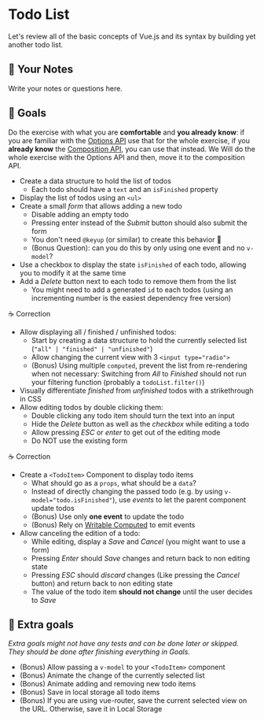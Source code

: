 # Todo List

Let's review all of the basic concepts of Vue.js and its syntax by building yet another todo list.

## 📝 Your Notes

Write your notes or questions here.

## 🎯 Goals

Do the exercise with what you are **comfortable** and **you already know**: if you are familiar with the [Options API](https://staging.vuejs.org/guide/introduction.html#options-api) use that for the whole exercise, if you **already know** the [Composition API](https://staging.vuejs.org/guide/introduction.html#composition-api), you can use that instead. We Will do the whole exercise with the Options API and then, move it to the composition API.

- Create a data structure to hold the list of todos
  - Each todo should have a `text` and an `isFinished` property
- Display the list of todos using an `<ul>`
- Create a small _form_ that allows adding a new todo
  - Disable adding an empty todo
  - Pressing enter instead of the _Submit_ button should also submit the form
  - You don't need `@keyup` (or similar) to create this behavior 👀
  - (Bonus Question): can you do this by only using one event and no `v-model`?
- Use a checkbox to display the state `isFinished` of each todo, allowing you to modify it at the same time
- Add a _Delete_ button next to each todo to remove them from the list
  - You might need to add a generated `id` to each todos (using an incrementing number is the easiest dependency free version)

☕️ Correction

- Allow displaying all / finished / unfinished todos:
  - Start by creating a data structure to hold the currently selected list (`"all" | "finished" | "unfinished"`)
  - Allow changing the current view with 3 `<input type="radio">`
  - (Bonus) Using multiple `computed`, prevent the list from re-rendering when not necessary: Switching from _All_ to _Finished_ should not run your filtering function (probably a `todoList.filter()`)
- Visually differentiate _finished_ from _unfinished_ todos with a strikethrough in CSS
- Allow editing todos by double clicking them:
  - Double clicking any todo item should turn the text into an input
  - Hide the _Delete_ button as well as the _checkbox_ while editing a todo
  - Allow pressing _ESC_ or _enter_ to get out of the editing mode
  - Do NOT use the existing form

☕️ Correction

- Create a `<TodoItem>` Component to display todo items
  - What should go as a `props`, what should be a `data`?
  - Instead of directly changing the passed todo (e.g. by using `v-model="todo.isFinished"`), use _events_ to let the parent component update todos
  - (Bonus) Use only **one event** to update the todo
  - (Bonus) Rely on [Writable Computed](https://staging.vuejs.org/guide/essentials/computed.html#writable-computed) to emit events
- Allow canceling the edition of a todo:
  - While editing, display a _Save_ and _Cancel_ (you might want to use a form)
  - Pressing _Enter_ should _Save_ changes and return back to non editing state
  - Pressing _ESC_ should _discard_ changes (Like pressing the _Cancel_ button) and return back to non editing state
  - The value of the todo item **should not change** until the user decides to _Save_

## 💪 Extra goals

_Extra goals might not have any tests and can be done later or skipped. They should be done after finishing everything in Goals._

- (Bonus) Allow passing a `v-model` to your `<TodoItem>` component
- (Bonus) Animate the change of the currently selected list
- (Bonus) Animate adding and removing new todo items
- (Bonus) Save in local storage all todo items
- (Bonus) If you are using vue-router, save the current selected view on the URL. Otherwise, save it in Local Storage
